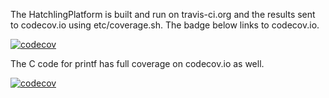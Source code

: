 
The HatchlingPlatform is built and run on travis-ci.org and the results sent to codecov.io using etc/coverage.sh.  The badge
below links to codecov.io.

[![codecov](https://codecov.io/gh/adrian3git/HatchlingPlatform/branch/master/graph/badge.svg)](https://codecov.io/gh/adrian3git/HatchlingPlatform)

The C code for printf has full coverage on codecov.io as well.

[![codecov](https://codecov.io/gh/mpaland/printf/branch/master/graph/badge.svg)](https://codecov.io/gh/mpaland/printf)
